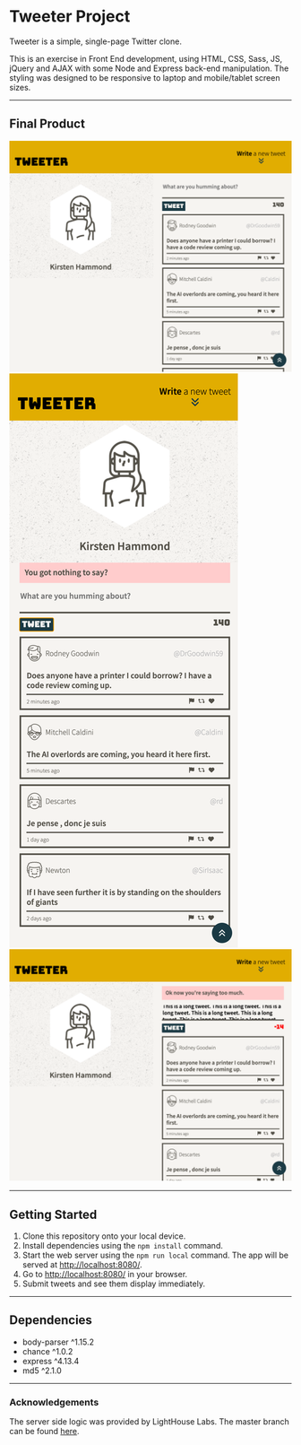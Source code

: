 # Tweeter Project

Tweeter is a simple, single-page Twitter clone.

This is an exercise in Front End development, using HTML, CSS, Sass, JS, jQuery and AJAX with some Node and Express back-end manipulation.
The styling was designed to be responsive to laptop and mobile/tablet screen sizes.

---
## Final Product

![Main page at 1024px and above](./public/images/laptopNormal.png)
![Up to 1024px with an error](./public/images/mobiletabletError.png)
![Main page 1024px and above with an error](./public/images/laptopError.png)

---

## Getting Started

1. Clone this repository onto your local device.
2. Install dependencies using the `npm install` command.
3. Start the web server using the `npm run local` command. The app will be served at <http://localhost:8080/>.
4. Go to <http://localhost:8080/> in your browser.
5. Submit tweets and see them display immediately. 

---

## Dependencies

- body-parser ^1.15.2
- chance ^1.0.2
- express ^4.13.4
- md5 ^2.1.0

---
### Acknowledgements


The server side logic was provided by LightHouse Labs. The master branch can be found [here](https://github.com/lighthouse-labs/tweeter).